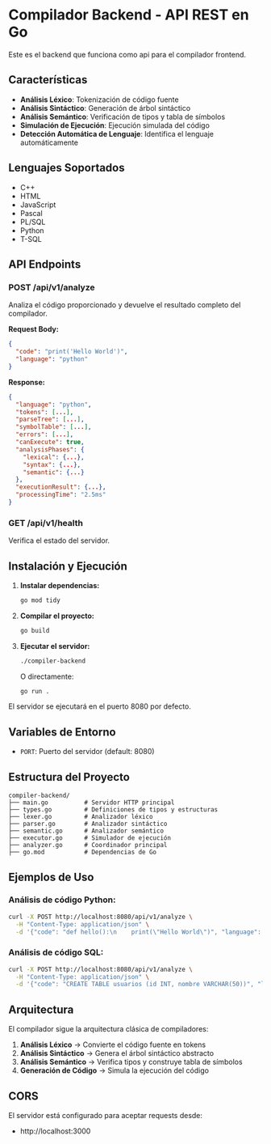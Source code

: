 # Compilador Backend - API REST en Go

Este es el backend que funciona como api para el compilador frontend.

## Características

- **Análisis Léxico**: Tokenización de código fuente
- **Análisis Sintáctico**: Generación de árbol sintáctico
- **Análisis Semántico**: Verificación de tipos y tabla de símbolos
- **Simulación de Ejecución**: Ejecución simulada del código
- **Detección Automática de Lenguaje**: Identifica el lenguaje automáticamente

## Lenguajes Soportados

- C++
- HTML
- JavaScript
- Pascal
- PL/SQL
- Python
- T-SQL

## API Endpoints

### POST /api/v1/analyze
Analiza el código proporcionado y devuelve el resultado completo del compilador.

**Request Body:**
```json
{
  "code": "print('Hello World')",
  "language": "python"
}
```

**Response:**
```json
{
  "language": "python",
  "tokens": [...],
  "parseTree": [...],
  "symbolTable": [...],
  "errors": [...],
  "canExecute": true,
  "analysisPhases": {
    "lexical": {...},
    "syntax": {...},
    "semantic": {...}
  },
  "executionResult": {...},
  "processingTime": "2.5ms"
}
```

### GET /api/v1/health
Verifica el estado del servidor.

## Instalación y Ejecución

1. **Instalar dependencias:**
   ```bash
   go mod tidy
   ```

2. **Compilar el proyecto:**
   ```bash
   go build
   ```

3. **Ejecutar el servidor:**
   ```bash
   ./compiler-backend
   ```
   
   O directamente:
   ```bash
   go run .
   ```

El servidor se ejecutará en el puerto 8080 por defecto.

## Variables de Entorno

- `PORT`: Puerto del servidor (default: 8080)

## Estructura del Proyecto

```
compiler-backend/
├── main.go          # Servidor HTTP principal
├── types.go         # Definiciones de tipos y estructuras
├── lexer.go         # Analizador léxico
├── parser.go        # Analizador sintáctico
├── semantic.go      # Analizador semántico
├── executor.go      # Simulador de ejecución
├── analyzer.go      # Coordinador principal
├── go.mod           # Dependencias de Go
```

## Ejemplos de Uso

### Análisis de código Python:
```bash
curl -X POST http://localhost:8080/api/v1/analyze \
  -H "Content-Type: application/json" \
  -d '{"code": "def hello():\n    print(\"Hello World\")", "language": "python"}'
```

### Análisis de código SQL:
```bash
curl -X POST http://localhost:8080/api/v1/analyze \
  -H "Content-Type: application/json" \
  -d '{"code": "CREATE TABLE usuarios (id INT, nombre VARCHAR(50))", "language": "tsql"}'
```


## Arquitectura

El compilador sigue la arquitectura clásica de compiladores:

1. **Análisis Léxico** → Convierte el código fuente en tokens
2. **Análisis Sintáctico** → Genera el árbol sintáctico abstracto
3. **Análisis Semántico** → Verifica tipos y construye tabla de símbolos
4. **Generación de Código** → Simula la ejecución del código

## CORS

El servidor está configurado para aceptar requests desde:
- http://localhost:3000
